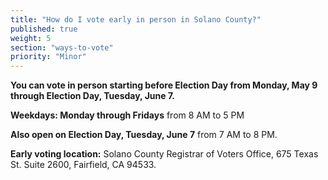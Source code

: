 ```yaml
---
title: "How do I vote early in person in Solano County?"
published: true
weight: 5
section: "ways-to-vote"
priority: "Minor"
---
```


**You can vote in person starting before Election Day from Monday, May 9 through Election Day, Tuesday, June 7.**  

**Weekdays: Monday through Fridays** from 8 AM to 5 PM  

**Also open on Election Day, Tuesday, June 7** from 7 AM to 8 PM.  

**Early voting location:** Solano County Registrar of Voters Office, 675 Texas St. Suite 2600, Fairfield, CA 94533.  
